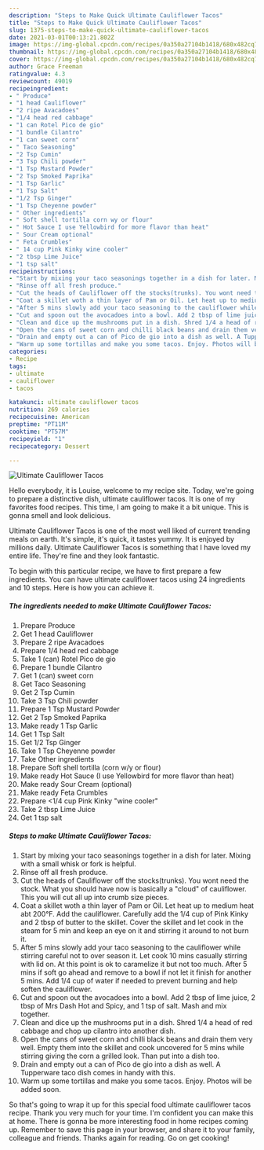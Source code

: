 ```yaml
---
description: "Steps to Make Quick Ultimate Cauliflower Tacos"
title: "Steps to Make Quick Ultimate Cauliflower Tacos"
slug: 1375-steps-to-make-quick-ultimate-cauliflower-tacos
date: 2021-03-01T00:13:21.802Z
image: https://img-global.cpcdn.com/recipes/0a350a27104b1418/680x482cq70/ultimate-cauliflower-tacos-recipe-main-photo.jpg
thumbnail: https://img-global.cpcdn.com/recipes/0a350a27104b1418/680x482cq70/ultimate-cauliflower-tacos-recipe-main-photo.jpg
cover: https://img-global.cpcdn.com/recipes/0a350a27104b1418/680x482cq70/ultimate-cauliflower-tacos-recipe-main-photo.jpg
author: Grace Freeman
ratingvalue: 4.3
reviewcount: 49019
recipeingredient:
- " Produce"
- "1 head Cauliflower"
- "2 ripe Avacadoes"
- "1/4 head red cabbage"
- "1 can Rotel Pico de gio"
- "1 bundle Cilantro"
- "1 can sweet corn"
- " Taco Seasoning"
- "2 Tsp Cumin"
- "3 Tsp Chili powder"
- "1 Tsp Mustard Powder"
- "2 Tsp Smoked Paprika"
- "1 Tsp Garlic"
- "1 Tsp Salt"
- "1/2 Tsp Ginger"
- "1 Tsp Cheyenne powder"
- " Other ingredients"
- " Soft shell tortilla corn wy or flour"
- " Hot Sauce I use Yellowbird for more flavor than heat"
- " Sour Cream optional"
- " Feta Crumbles"
- " 14 cup Pink Kinky wine cooler"
- "2 tbsp Lime Juice"
- "1 tsp salt"
recipeinstructions:
- "Start by mixing your taco seasonings together in a dish for later. Mixing with a small whisk or fork is helpful."
- "Rinse off all fresh produce."
- "Cut the heads of Cauliflower off the stocks(trunks). You wont need the stock. What you should have now is basically a &#34;cloud&#34; of cauliflower. This you will cut all up into crumb size pieces."
- "Coat a skillet woth a thin layer of Pam or Oil. Let heat up to medium heat abt 200°F. Add the cauliflower. Carefully add the 1/4 cup of Pink Kinky and 2 tbsp of butter to the skillet. Cover the skillet and let cook in the steam for 5 min and keep an eye on it and stirring it around to not burn it."
- "After 5 mins slowly add your taco seasoning to the cauliflower while stirring careful not to over season it. Let cook 10 mins casually stirring with lid on. At this point is ok to caramelize it but not too much. After 5 mins if soft go ahead and remove to a bowl if not let it finish for another 5 mins. Add 1/4 cup of water if needed to prevent burning and help soften the cauliflower."
- "Cut and spoon out the avocadoes into a bowl. Add 2 tbsp of lime juice, 2 tbsp of Mrs Dash Hot and Spicy, and 1 tsp of salt. Mash and mix together."
- "Clean and dice up the mushrooms put in a dish. Shred 1/4 a head of red cabbage and chop up cilantro into another dish."
- "Open the cans of sweet corn and chilli black beans and drain them very well. Empty them into the skillet and cook uncovered for 5 mins while stirring giving the corn a grilled look. Than put into a dish too."
- "Drain and empty out a can of Pico de gio into a dish as well. A Tupperware taco dish comes in handy with this."
- "Warm up some tortillas and make you some tacos. Enjoy. Photos will be added soon."
categories:
- Recipe
tags:
- ultimate
- cauliflower
- tacos

katakunci: ultimate cauliflower tacos 
nutrition: 269 calories
recipecuisine: American
preptime: "PT11M"
cooktime: "PT57M"
recipeyield: "1"
recipecategory: Dessert

---
```



![Ultimate Cauliflower Tacos](https://img-global.cpcdn.com/recipes/0a350a27104b1418/680x482cq70/ultimate-cauliflower-tacos-recipe-main-photo.jpg)

Hello everybody, it is Louise, welcome to my recipe site. Today, we're going to prepare a distinctive dish, ultimate cauliflower tacos. It is one of my favorites food recipes. This time, I am going to make it a bit unique. This is gonna smell and look delicious.

Ultimate Cauliflower Tacos is one of the most well liked of current trending meals on earth. It's simple, it's quick, it tastes yummy. It is enjoyed by millions daily. Ultimate Cauliflower Tacos is something that I have loved my entire life. They're fine and they look fantastic.




To begin with this particular recipe, we have to first prepare a few ingredients. You can have ultimate cauliflower tacos using 24 ingredients and 10 steps. Here is how you can achieve it.

<!--inarticleads1-->

##### The ingredients needed to make Ultimate Cauliflower Tacos:

1. Prepare  Produce
1. Get 1 head Cauliflower
1. Prepare 2 ripe Avacadoes
1. Prepare 1/4 head red cabbage
1. Take 1 (can) Rotel Pico de gio
1. Prepare 1 bundle Cilantro
1. Get 1 (can) sweet corn
1. Get  Taco Seasoning
1. Get 2 Tsp Cumin
1. Take 3 Tsp Chili powder
1. Prepare 1 Tsp Mustard Powder
1. Get 2 Tsp Smoked Paprika
1. Make ready 1 Tsp Garlic
1. Get 1 Tsp Salt
1. Get 1/2 Tsp Ginger
1. Take 1 Tsp Cheyenne powder
1. Take  Other ingredients
1. Prepare  Soft shell tortilla (corn w/y or flour)
1. Make ready  Hot Sauce (I use Yellowbird for more flavor than heat)
1. Make ready  Sour Cream (optional)
1. Make ready  Feta Crumbles
1. Prepare  &lt;1/4 cup Pink Kinky &#34;wine cooler&#34;
1. Take 2 tbsp Lime Juice
1. Get 1 tsp salt




<!--inarticleads2-->

##### Steps to make Ultimate Cauliflower Tacos:

1. Start by mixing your taco seasonings together in a dish for later. Mixing with a small whisk or fork is helpful.
1. Rinse off all fresh produce.
1. Cut the heads of Cauliflower off the stocks(trunks). You wont need the stock. What you should have now is basically a &#34;cloud&#34; of cauliflower. This you will cut all up into crumb size pieces.
1. Coat a skillet woth a thin layer of Pam or Oil. Let heat up to medium heat abt 200°F. Add the cauliflower. Carefully add the 1/4 cup of Pink Kinky and 2 tbsp of butter to the skillet. Cover the skillet and let cook in the steam for 5 min and keep an eye on it and stirring it around to not burn it.
1. After 5 mins slowly add your taco seasoning to the cauliflower while stirring careful not to over season it. Let cook 10 mins casually stirring with lid on. At this point is ok to caramelize it but not too much. After 5 mins if soft go ahead and remove to a bowl if not let it finish for another 5 mins. Add 1/4 cup of water if needed to prevent burning and help soften the cauliflower.
1. Cut and spoon out the avocadoes into a bowl. Add 2 tbsp of lime juice, 2 tbsp of Mrs Dash Hot and Spicy, and 1 tsp of salt. Mash and mix together.
1. Clean and dice up the mushrooms put in a dish. Shred 1/4 a head of red cabbage and chop up cilantro into another dish.
1. Open the cans of sweet corn and chilli black beans and drain them very well. Empty them into the skillet and cook uncovered for 5 mins while stirring giving the corn a grilled look. Than put into a dish too.
1. Drain and empty out a can of Pico de gio into a dish as well. A Tupperware taco dish comes in handy with this.
1. Warm up some tortillas and make you some tacos. Enjoy. Photos will be added soon.




So that's going to wrap it up for this special food ultimate cauliflower tacos recipe. Thank you very much for your time. I'm confident you can make this at home. There is gonna be more interesting food in home recipes coming up. Remember to save this page in your browser, and share it to your family, colleague and friends. Thanks again for reading. Go on get cooking!
